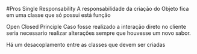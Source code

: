 ﻿#Pros
Single Responsability 
A responsabilidade da criação do Objeto fica em uma classe que só possui está função

Open Closed Principle
Caso fosse realizado a interação direto no cliente seria necessario realizar alterações sempre que houvesse um novo sabor.

Há um desacoplamento entre as classes que devem ser criadas